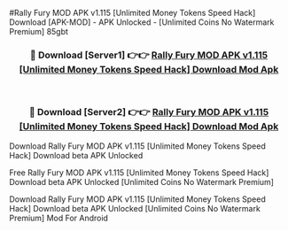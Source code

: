 #Rally Fury MOD APK v1.115 [Unlimited Money Tokens Speed Hack] Download [APK-MOD] - APK Unlocked - [Unlimited Coins No Watermark Premium] 85gbt



<div align="center">

<h3>🔴 Download [Server1] 👉👉 <a href="https://momento.my/?title=Rally_Fury_MOD_APK_v1.115_[Unlimited_Money_Tokens_Speed_Hack]_Download">Rally Fury MOD APK v1.115 [Unlimited Money Tokens Speed Hack] Download Mod Apk</a></h3><br>

<h3>🔴 Download [Server2] 👉👉 <a href="https://momento.my/?title=Rally_Fury_MOD_APK_v1.115_[Unlimited_Money_Tokens_Speed_Hack]_Download">Rally Fury MOD APK v1.115 [Unlimited Money Tokens Speed Hack] Download Mod Apk</a></h3>
</div>



Download Rally Fury MOD APK v1.115 [Unlimited Money Tokens Speed Hack] Download beta APK Unlocked

Free Rally Fury MOD APK v1.115 [Unlimited Money Tokens Speed Hack] Download beta APK Unlocked [Unlimited Coins No Watermark Premium]

Download Rally Fury MOD APK v1.115 [Unlimited Money Tokens Speed Hack] Download beta APK Unlocked [Unlimited Coins No Watermark Premium] Mod For Android
